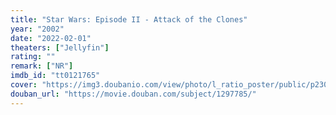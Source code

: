 ```yaml
---
title: "Star Wars: Episode II - Attack of the Clones"
year: "2002"
date: "2022-02-01"
theaters: ["Jellyfin"]
rating: ""
remark: ["NR"]
imdb_id: "tt0121765"
cover: "https://img3.doubanio.com/view/photo/l_ratio_poster/public/p2308393297.jpg"
douban_url: "https://movie.douban.com/subject/1297785/"
---
```

